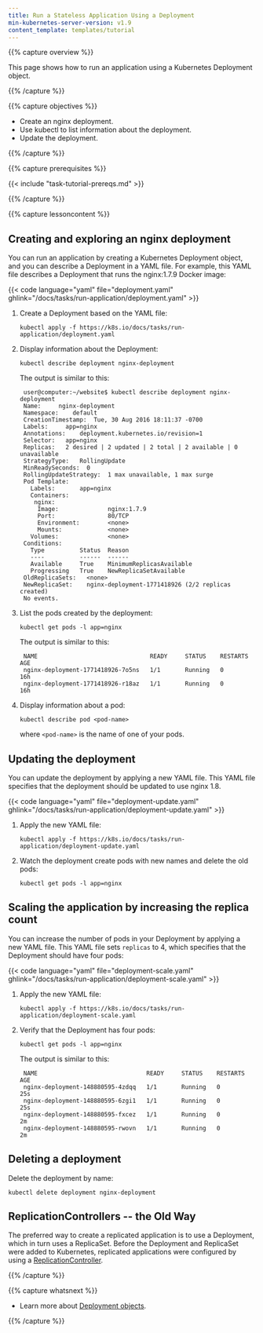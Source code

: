 ```yaml
---
title: Run a Stateless Application Using a Deployment
min-kubernetes-server-version: v1.9
content_template: templates/tutorial
---
```


{{% capture overview %}}

This page shows how to run an application using a Kubernetes Deployment object.

{{% /capture %}}


{{% capture objectives %}}

* Create an nginx deployment.
* Use kubectl to list information about the deployment.
* Update the deployment.

{{% /capture %}}


{{% capture prerequisites %}}

{{< include "task-tutorial-prereqs.md" >}}

{{% /capture %}}


{{% capture lessoncontent %}}

## Creating and exploring an nginx deployment

You can run an application by creating a Kubernetes Deployment object, and you
can describe a Deployment in a YAML file. For example, this YAML file describes
a Deployment that runs the nginx:1.7.9 Docker image:

{{< code language="yaml" file="deployment.yaml" ghlink="/docs/tasks/run-application/deployment.yaml" >}}


1. Create a Deployment based on the YAML file:

       kubectl apply -f https://k8s.io/docs/tasks/run-application/deployment.yaml

1. Display information about the Deployment:

       kubectl describe deployment nginx-deployment

    The output is similar to this:

        user@computer:~/website$ kubectl describe deployment nginx-deployment
        Name:     nginx-deployment
        Namespace:    default
        CreationTimestamp:  Tue, 30 Aug 2016 18:11:37 -0700
        Labels:     app=nginx
        Annotations:    deployment.kubernetes.io/revision=1
        Selector:   app=nginx
        Replicas:   2 desired | 2 updated | 2 total | 2 available | 0 unavailable
        StrategyType:   RollingUpdate
        MinReadySeconds:  0
        RollingUpdateStrategy:  1 max unavailable, 1 max surge
        Pod Template:
          Labels:       app=nginx
          Containers:
           nginx:
            Image:              nginx:1.7.9
            Port:               80/TCP
            Environment:        <none>
            Mounts:             <none>
          Volumes:              <none>
        Conditions:
          Type          Status  Reason
          ----          ------  ------
          Available     True    MinimumReplicasAvailable
          Progressing   True    NewReplicaSetAvailable
        OldReplicaSets:   <none>
        NewReplicaSet:    nginx-deployment-1771418926 (2/2 replicas created)
        No events.

1. List the pods created by the deployment:

       kubectl get pods -l app=nginx

    The output is similar to this:

        NAME                                READY     STATUS    RESTARTS   AGE
        nginx-deployment-1771418926-7o5ns   1/1       Running   0          16h
        nginx-deployment-1771418926-r18az   1/1       Running   0          16h

1. Display information about a pod:

       kubectl describe pod <pod-name>

    where `<pod-name>` is the name of one of your pods.

## Updating the deployment

You can update the deployment by applying a new YAML file. This YAML file
specifies that the deployment should be updated to use nginx 1.8.

{{< code language="yaml" file="deployment-update.yaml" ghlink="/docs/tasks/run-application/deployment-update.yaml" >}}

1. Apply the new YAML file:

       kubectl apply -f https://k8s.io/docs/tasks/run-application/deployment-update.yaml

1. Watch the deployment create pods with new names and delete the old pods:

       kubectl get pods -l app=nginx

## Scaling the application by increasing the replica count

You can increase the number of pods in your Deployment by applying a new YAML
file. This YAML file sets `replicas` to 4, which specifies that the Deployment
should have four pods:

{{< code language="yaml" file="deployment-scale.yaml" ghlink="/docs/tasks/run-application/deployment-scale.yaml" >}}

1. Apply the new YAML file:

       kubectl apply -f https://k8s.io/docs/tasks/run-application/deployment-scale.yaml

1. Verify that the Deployment has four pods:

       kubectl get pods -l app=nginx

    The output is similar to this:

        NAME                               READY     STATUS    RESTARTS   AGE
        nginx-deployment-148880595-4zdqq   1/1       Running   0          25s
        nginx-deployment-148880595-6zgi1   1/1       Running   0          25s
        nginx-deployment-148880595-fxcez   1/1       Running   0          2m
        nginx-deployment-148880595-rwovn   1/1       Running   0          2m

## Deleting a deployment

Delete the deployment by name:

    kubectl delete deployment nginx-deployment

## ReplicationControllers -- the Old Way

The preferred way to create a replicated application is to use a Deployment,
which in turn uses a ReplicaSet. Before the Deployment and ReplicaSet were
added to Kubernetes, replicated applications were configured by using a
[ReplicationController](/docs/concepts/workloads/controllers/replicationcontroller/).

{{% /capture %}}


{{% capture whatsnext %}}

* Learn more about [Deployment objects](/docs/concepts/workloads/controllers/deployment/).

{{% /capture %}}


